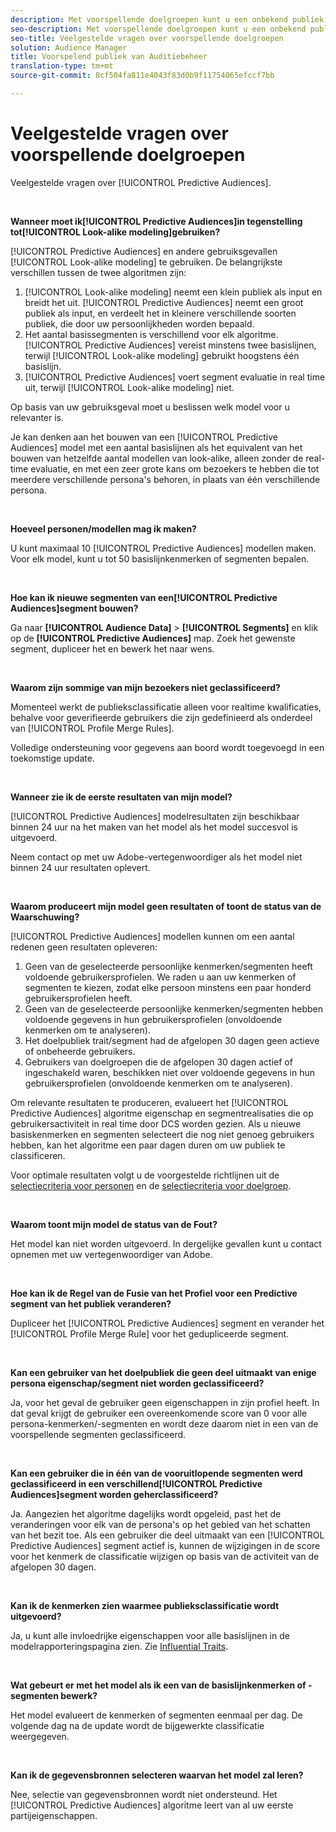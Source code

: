```yaml
---
description: Met voorspellende doelgroepen kunt u een onbekend publiek in real-time in verschillende personen indelen met behulp van gegevenswetenschap.
seo-description: Met voorspellende doelgroepen kunt u een onbekend publiek in real-time in verschillende personen indelen met behulp van gegevenswetenschap.
seo-title: Veelgestelde vragen over voorspellende doelgroepen
solution: Audience Manager
title: Voorspelend publiek van Auditiebeheer
translation-type: tm+mt
source-git-commit: 8cf504fa811e4043f83d0b9f11754065efccf7bb

---
```



# Veelgestelde vragen over voorspellende doelgroepen

Veelgestelde vragen over [!UICONTROL Predictive Audiences].

 

**Wanneer moet ik[!UICONTROL Predictive Audiences]in tegenstelling tot[!UICONTROL Look-alike modeling]gebruiken?**

[!UICONTROL Predictive Audiences] en andere gebruiksgevallen [!UICONTROL Look-alike modeling] te gebruiken. De belangrijkste verschillen tussen de twee algoritmen zijn:

1. [!UICONTROL Look-alike modeling] neemt een klein publiek als input en breidt het uit. [!UICONTROL Predictive Audiences] neemt een groot publiek als input, en verdeelt het in kleinere verschillende soorten publiek, die door uw persoonlijkheden worden bepaald.
1. Het aantal basissegmenten is verschillend voor elk algoritme. [!UICONTROL Predictive Audiences] vereist minstens twee basislijnen, terwijl [!UICONTROL Look-alike modeling] gebruikt hoogstens één basislijn.
1. [!UICONTROL Predictive Audiences] voert segment evaluatie in real time uit, terwijl [!UICONTROL Look-alike modeling] niet.

Op basis van uw gebruiksgeval moet u beslissen welk model voor u relevanter is.

Je kan denken aan het bouwen van een [!UICONTROL Predictive Audiences] model met een aantal basislijnen als het equivalent van het bouwen van hetzelfde aantal modellen van look-alike, alleen zonder de real-time evaluatie, en met een zeer grote kans om bezoekers te hebben die tot meerdere verschillende persona&#39;s behoren, in plaats van één verschillende persona.

 

**Hoeveel personen/modellen mag ik maken?**

U kunt maximaal 10 [!UICONTROL Predictive Audiences] modellen maken. Voor elk model, kunt u tot 50 basislijnkenmerken of segmenten bepalen.

 

**Hoe kan ik nieuwe segmenten van een[!UICONTROL Predictive Audiences]segment bouwen?**

Ga naar **[!UICONTROL Audience Data]** > **[!UICONTROL Segments]** en klik op de **[!UICONTROL Predictive Audiences]** map. Zoek het gewenste segment, dupliceer het en bewerk het naar wens.

 

**Waarom zijn sommige van mijn bezoekers niet geclassificeerd?**

Momenteel werkt de publieksclassificatie alleen voor realtime kwalificaties, behalve voor geverifieerde gebruikers die zijn gedefinieerd als onderdeel van [!UICONTROL Profile Merge Rules].

Volledige ondersteuning voor gegevens aan boord wordt toegevoegd in een toekomstige update.

 

**Wanneer zie ik de eerste resultaten van mijn model?**

[!UICONTROL Predictive Audiences] modelresultaten zijn beschikbaar binnen 24 uur na het maken van het model als het model succesvol is uitgevoerd.

Neem contact op met uw Adobe-vertegenwoordiger als het model niet binnen 24 uur resultaten oplevert.

 

**Waarom produceert mijn model geen resultaten of toont de status van de Waarschuwing?**

[!UICONTROL Predictive Audiences] modellen kunnen om een aantal redenen geen resultaten opleveren:

1. Geen van de geselecteerde persoonlijke kenmerken/segmenten heeft voldoende gebruikersprofielen. We raden u aan uw kenmerken of segmenten te kiezen, zodat elke persoon minstens een paar honderd gebruikersprofielen heeft.
1. Geen van de geselecteerde persoonlijke kenmerken/segmenten hebben voldoende gegevens in hun gebruikersprofielen (onvoldoende kenmerken om te analyseren).
1. Het doelpubliek trait/segment had de afgelopen 30 dagen geen actieve of onbeheerde gebruikers.
1. Gebruikers van doelgroepen die de afgelopen 30 dagen actief of ingeschakeld waren, beschikken niet over voldoende gegevens in hun gebruikersprofielen (onvoldoende kenmerken om te analyseren).

Om relevante resultaten te produceren, evalueert het [!UICONTROL Predictive Audiences] algoritme eigenschap en segmentrealisaties die op gebruikersactiviteit in real time door DCS worden gezien. Als u nieuwe basiskenmerken en segmenten selecteert die nog niet genoeg gebruikers hebben, kan het algoritme een paar dagen duren om uw publiek te classificeren.

Voor optimale resultaten volgt u de voorgestelde richtlijnen uit de [selectiecriteria voor personen](../features/algorithmic-models/predictive-audiences.md#selection-personas) en de [selectiecriteria voor doelgroep](../features/algorithmic-models/predictive-audiences.md#selection-audience).

 

**Waarom toont mijn model de status van de Fout?**

Het model kan niet worden uitgevoerd. In dergelijke gevallen kunt u contact opnemen met uw vertegenwoordiger van Adobe.

 

**Hoe kan ik de Regel van de Fusie van het Profiel voor een Predictive segment van het publiek veranderen?**

Dupliceer het [!UICONTROL Predictive Audiences] segment en verander het [!UICONTROL Profile Merge Rule] voor het gedupliceerde segment.

 

**Kan een gebruiker van het doelpubliek die geen deel uitmaakt van enige persona eigenschap/segment niet worden geclassificeerd?**

Ja, voor het geval de gebruiker geen eigenschappen in zijn profiel heeft. In dat geval krijgt de gebruiker een overeenkomende score van 0 voor alle persona-kenmerken/-segmenten en wordt deze daarom niet in een van de voorspellende segmenten geclassificeerd.

 

**Kan een gebruiker die in één van de vooruitlopende segmenten werd geclassificeerd in een verschillend[!UICONTROL Predictive Audiences]segment worden geherclassificeerd?**

Ja. Aangezien het algoritme dagelijks wordt opgeleid, past het de veranderingen voor elk van de persona&#39;s op het gebied van het schatten van het bezit toe. Als een gebruiker die deel uitmaakt van een [!UICONTROL Predictive Audiences] segment actief is, kunnen de wijzigingen in de score voor het kenmerk de classificatie wijzigen op basis van de activiteit van de afgelopen 30 dagen.

 

**Kan ik de kenmerken zien waarmee publieksclassificatie wordt uitgevoerd?**

Ja, u kunt alle invloedrijke eigenschappen voor alle basislijnen in de modelrapporteringspagina zien. Zie [Influential Traits](../features/algorithmic-models/predictive-audiences-reporting.md#influential-traits).

 

**Wat gebeurt er met het model als ik een van de basislijnkenmerken of -segmenten bewerk?**

Het model evalueert de kenmerken of segmenten eenmaal per dag. De volgende dag na de update wordt de bijgewerkte classificatie weergegeven.

 

**Kan ik de gegevensbronnen selecteren waarvan het model zal leren?**

Nee, selectie van gegevensbronnen wordt niet ondersteund. Het [!UICONTROL Predictive Audiences] algoritme leert van al uw eerste partijeigenschappen.